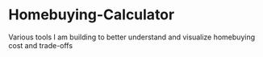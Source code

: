 # Homebuying-Calculator
Various tools I am building to better understand and visualize homebuying cost and trade-offs
